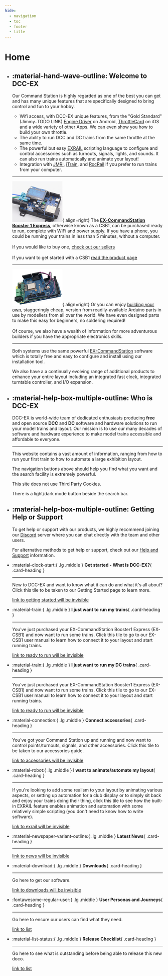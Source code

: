 ```yaml
---
hide:
  - navigation
  - toc
  - footer
  - title
---
```

<style>
.md-content__inner h1 {
  font-size: 1px !important;
  line-height: 1px !important;
  margin: 0 !important;
  padding: 0 !important;
  height: 1px !important;
  overflow: hidden;
  color: var(--md-default-bg-color);
}
</style>

# Home

<div class="grid cards static home-top-row" markdown>

- ## :material-hand-wave-outline: Welcome to DCC-EX

    Our Command Station is highly regarded as one of the best you can get and has many unique features that are specifically designed to bring control and fun to your hobby.

    - Wifi access, with DCC-EX unique features, from the "Gold Standard" (Jimmy..TODO LINK) [Engine Driver](https://enginedriver.mstevetodd.com/) on Android, [ThrottleCard](https://throttlecard.com/) on iOS and a wide variety of other Apps. We can even show you how to build your own throttle.
    - The ability to run DCC and DC trains from the same throttle at the same time.
    - The powerful but easy [EXRAIL](/products/ex-commandstation/exrail/1-exrail.md) scripting language to configure and control accessories such as turnouts, signals, lights, and sounds. It can also run trains automatically and animate your layout!
    - Integration with [JMRI](https://www.jmri.org/), [iTrain](https://www.berros.eu/en/itrain/), and [RocRail](https://wiki.rocrail.net/) if you prefer to run trains from your computer.

    ---

    ![csb1](/_static/images/ex-csb1/csb1-small.png){ align=right}
    The [**EX-CommandStation Booster 1 Express**](/products/ex-commandstation/1-ex-csb1.md), otherwise known as a CSB1, can be purchased ready to run, complete with WiFi and power supply. If you have a phone, you could be running your trains in less than 5 minutes, without a computer.  
    <br>
    If you would like to buy one, [check out our sellers](/purchasing/01-official-sellers.md)  
    <br>
    If you want to get started with a CSB1 [read the product page](/products/ex-commandstation/1-ex-csb1.md)

    ---

    ![diy](/_static/images/mega/mega-small.png){ align=right}
    Or you can enjoy [building your own](/diy/1-diy.md), staggeringly cheap, version from readily-available Arduino parts in use by modellers from all over the world. We have even designed parts to make this easy for beginners, no soldering required!  
    <br>
    Of course, we also have a wealth of information for more adventurous builders if you have the appropriate electronics skills.

    ---

    Both systems use the same powerful [EX-CommandStation](/products/ex-commandstation/0-overview.md) software which is totally free and easy to configure and install using our installation tool.

    We also have a a continually evolving range of additional products to enhance your entire layout including an integrated fast clock, integrated turntable controller, and I/O expansion.

- ## :material-help-box-multiple-outline: Who is DCC-EX

    DCC-EX is world-wide team of dedicated enthusiasts producing **free** and open source **DCC** and **DC** software and hardware solutions to run your model trains and layout. Our mission is to use our many decades of software and hardware experience to make model trains accessible and affordable to everyone.

    ---

    This website contains a vast amount of information, ranging from how to run your first train to how to automate a large exhibition layout.

    The navigation buttons above should help you find what you want and the search facility is extremely powerful.

    This site does not use Third Party Cookies.

    There is a light/dark mode button beside the search bar.

</div>

<div class="grid cards static home-top-row" markdown>

- ## :material-help-box-multiple-outline: Getting Help or Support

    To get help or support with our products, we highly recommend joining our [Discord](https://discord.gg/y2sB4Fp) server where you can chat directly with the team and other users.

    For alternative methods to get help or support, check out our [Help and Support](/support/index.md) information.

</div>

<div class="grid main-clickable-cards-grid" markdown>

<div class="main-grid-column-1" markdown>

<div class="grid cards clickable inner-column-card-grid" markdown>

- :material-clock-start:{ .lg .middle } **Get started - What is DCC-EX?**{ .card-heading }

    ---

    New to DCC-EX and want to know what it can do and what it's all about? Click this tile to be taken to our Getting Started page to learn more.

    [link to getting started will be invisible](/getting-started/01-getting-started.md)

- :material-train:{ .lg .middle } **I just want to run my trains**{ .card-heading }

    ---

    You've just purchased your EX-CommandStation Booster1 Express (EX-CSB1) and now want to run some trains. Click this tile to go to our EX-CSB1 user manual to learn how to connect it to your layout and start running trains.

    [link to ready to run will be invisible](/products/ex-commandstation/1-ex-csb1.md)

- :material-train:{ .lg .middle } **I just want to run my DC trains**{ .card-heading }

    ---

    You've just purchased your EX-CommandStation Booster1 Express (EX-CSB1) and now want to run some trains. Click this tile to go to our EX-CSB1 user manual to learn how to connect it to your layout and start running trains.

    [link to ready to run will be invisible](#)

</div> <!-- inner-column-card-grid -->

</div> <!-- main-grid-column-1 -->

<div class="main-grid-column-2" markdown>

<div class="grid cards clickable inner-column-card-grid" markdown>

- :material-connection:{ .lg .middle } **Connect accessories**{ .card-heading }

    ---

    You've got your Command Station up and running and now want to control points/turnouts, signals, and other accessories. Click this tile to be taken to our accessories guide.

    [link to accessories will be invisible](/products/ex-commandstation/accessories/1-accessories.md)

- :material-robot:{ .lg .middle } **I want to animate/automate my layout**{ .card-heading }

    ---

    If you're looking to add some realism to your layout by animating various aspects, or setting up automation for a club display or to simply sit back and enjoy your trains doing their thing, click this tile to see how the built-in EXRAIL feature enables animation and automation with some relatively simple scripting (you don't need to know how to write software).

    [link to exrail will be invisible](/products/ex-commandstation/exrail/1-exrail.md)

</div> <!-- inner-column-card-grid -->

</div> <!-- main-grid-column-2 -->

<div class="main-grid-column-3" markdown>

<div class="grid cards clickable inner-column-card-grid" markdown>

- :material-newspaper-variant-outline:{ .lg .middle } **Latest News**{ .card-heading }

    ---

    <!-- LATEST-NEWS -->

    [link to news will be invisible](/news/index.md)

- :material-download:{ .lg .middle } **Downloads**{ .card-heading }

    ---

    Go here to get our software.

    [link to downloads will be invisible](/getting-started/01-getting-started.md)

- :fontawesome-regular-user:{ .lg .middle } **User Personas and Journeys**{ .card-heading }

    ---

    Go here to ensure our users can find what they need.

    [link to list](/contributing/98-user-journeys.md)

- :material-list-status:{ .lg .middle } **Release Checklist**{ .card-heading }

    ---

    Go here to see what is outstanding before being able to release this new doco.

    [link to list](/contributing/99-release-checklist.md)

</div> <!-- inner-column-card-grid -->

</div> <!-- main-grid-column-3 -->

</div> <!-- main-clickable-cards-grid -->
